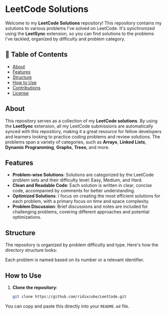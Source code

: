 # LeetCode Solutions

Welcome to my **LeetCode Solutions** repository! This repository contains my solutions to various problems I've solved on LeetCode. It's synchronized using the **LeetSync** extension, so you can find solutions to the problems I've tackled, organized by difficulty and problem category.

## 📑 Table of Contents

- [About](#about)
- [Features](#features)
- [Structure](#structure)
- [How to Use](#how-to-use)
- [Contributions](#contributions)
- [License](#license)

## About

This repository serves as a collection of my **LeetCode solutions**. By using the **LeetSync** extension, all my LeetCode submissions are automatically synced with this repository, making it a great resource for fellow developers and learners looking to practice coding problems and review solutions. The problems span a variety of categories, such as **Arrays**, **Linked Lists**, **Dynamic Programming**, **Graphs**, **Trees**, and more.

## Features

- **Problem-wise Solutions**: Solutions are categorized by the LeetCode problem sets and their difficulty level: Easy, Medium, and Hard.
- **Clean and Readable Code**: Each solution is written in clear, concise code, accompanied by comments for better understanding.
- **Optimized Solutions**: I focus on creating the most efficient solutions for each problem, with a primary focus on time and space complexity.
- **Problem Discussion**: Brief discussions and notes are included for challenging problems, covering different approaches and potential optimizations.

## Structure

The repository is organized by problem difficulty and type. Here's how the directory structure looks:


Each problem is named based on its number or a relevant identifier.

## How to Use

1. **Clone the repository**:
   ```bash
   git clone https://github.com/ridixcube/LeetCode.git

You can copy and paste this directly into your `README.md` file.
